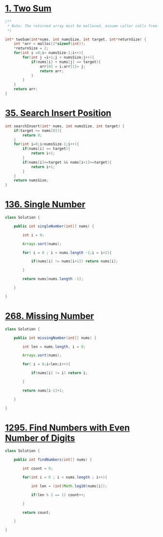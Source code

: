 # [1. Two Sum](https://leetcode.com/problems/two-sum/)
```c
/**
 * Note: The returned array must be malloced, assume caller calls free().
 */

int* twoSum(int*nums, int numsSize, int target, int*returnSize) {
    int *arr = malloc(2*sizeof(int));
    *returnSize = 2;
    for(int i =0;i< numsSize-1;i++){
        for(int j =i+1;j < numsSize;j++){
            if(nums[i] + nums[j] == target){
                arr[0] = i;arr[1]= j;
                return arr;
            }
        }
    }
    return arr;    
}
```
# [35. Search Insert Position](https://leetcode.com/problems/search-insert-position/)
```c
int searchInsert(int* nums, int numsSize, int target) { 
	if(target <= nums[0]){ 
		return 0; 
	} 
	for(int i=0;i<numsSize-1;i++){ 
		if(nums[i] == target){ 
			return i+1; 
		} 
		if(nums[i]<=target && nums[i+1]>=target){ 
			return i+1; 
		} 
	} 
	return numsSize;
}
```
# [136. Single Number](https://leetcode.com/problems/single-number/)
```java
class Solution {

    public int singleNumber(int[] nums) {

        int i = 0;

        Arrays.sort(nums);

        for( i = 0 ; i < nums.length -1;i = i+2){

            if(nums[i] != nums[i+1]) return nums[i];

        }

        return nums[nums.length -1];

    }

}
```
# [268. Missing Number](https://leetcode.com/problems/missing-number/)
```java
class Solution {

    public int missingNumber(int[] nums) {

        int len = nums.length, i = 0;

        Arrays.sort(nums);

        for( i = 0;i<len;i++){

            if(nums[i] != i) return i;

        }

        return nums[i-1]+1;

    }

}
```
# [1295. Find Numbers with Even Number of Digits](https://leetcode.com/problems/find-numbers-with-even-number-of-digits/)
```java
class Solution {

    public int findNumbers(int[] nums) {

        int count = 0;

        for(int i = 0 ; i < nums.length ; i++){

            int len = (int)Math.log10(nums[i]);

            if(len % 2 == 1) count++;

        }

        return count;

    }

}
```
# 